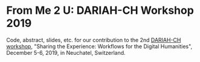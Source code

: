 # From Me 2 U: DARIAH-CH Workshop 2019

Code, abstract, slides, etc. for our contribution to the 2nd [DARIAH-CH workshop](https://dariah-ch-ws19.sciencesconf.org/resource/page/id/2), "Sharing the Experience: Workflows for the Digital Humanities", December 5-6, 2019, in Neuchatel, Switzerland. 

